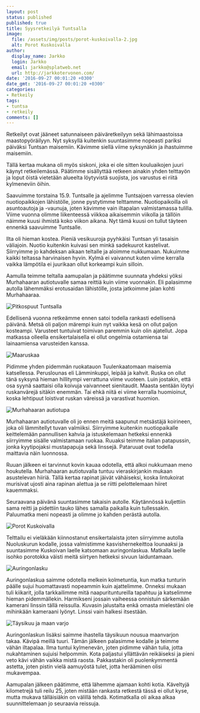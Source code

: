 ```yaml
---
layout: post
status: published
published: true
title: Syysretkeilyä Tuntsalla
image:
  file: /assets/img/posts/porot-kuskoivalla-2.jpg
  alt: Porot Kuskoivalla
author:
  display_name: Jarkko
  login: Jarkko
  email: jarkko@splatweb.net
  url: http://jarkkotervonen.com/
date: '2016-09-27 00:01:20 +0300'
date_gmt: '2016-09-27 00:01:20 +0300'
categories:
- Retkeily
tags:
- tuntsa
- retkeily
comments: []
---
```

Retkeilyt ovat jääneet satunnaiseen päiväretkeilyyn sekä lähimaastoissa maastopyöräilyyn. Nyt syksyllä kuitenkin suuntasimme nopeasti pariksi päiväksi Tuntsan maisemiin. Kävimme siellä viime syksynäkin ja ihastuimme maisemiin.

Tällä kertaa mukana oli myös siskoni, joka ei ole sitten kouluaikojen juuri käynyt retkeilemässä. Päätimme sisällyttää retkeen ainakin yhden telttayön ja loput öistä vietetään alueelta löytyvistä suojista, jos varustus ei riitä kylmeneviin öihin.

Saavuimme torstaina 15.9. Tuntsalle ja ajelimme Tuntsajoen varressa olevien nuotiopaikkojen lähistölle, jonne pystytimme telttamme. Nuotiopaikoilla oli asuntoautoja ja -vaunuja, joten kävimme vain iltapalan valmistamassa tulilla. Viime vuonna olimme liikenteessä viikkoa aikaisemmin viikolla ja tällöin näimme kuusi ihmistä koko viikon aikana. Nyt tämä kuusi on tullut täyteen ennenkä saavuimme Tuntsalle.

Ilta oli hieman kostea. Pieniä vesikuuroja pyyhkäisi Tuntsan yli tasaisin väliajoin. Nuotio kuitenkin kuivasi sen minkä sadekuurot kastelivat. Siirryimme jo kahdeksan aikaan teltalle ja aloimme nukkumaan. Nukuimme kaikki teltassa harvinaisen hyvin. Kylmä ei vaivannut kuten viime kerralla vaikka lämpötila ei juurikaan ollut korkeampi kuin silloin.

Aamulla teimme teltalla aamupalan ja päätimme suunnata yhdeksi yöksi Murhahaaran autiotuvalle samaa reittiä kuin viime vuonnakin. Eli palasimme autolla lähemmäksi erotusaidan lähistölle, josta jatkoimme jalan kohti Murhahaaraa.

<img src="/assets/img/posts/pitkospuut.jpg" alt="Pitkospuut Tuntsalla" />

Edellisenä vuonna retkeämme ennen satoi todella rankasti edellisenä päivänä. Metsä oli paljon märempi kuin nyt vaikka kesä on ollut paljon kosteampi. Varusteet tuntuivat toimivan paremmin kuin olin ajatellut. Jopa matkassa olleella ensikertalaisella ei ollut ongelmia ostamiensa tai lainaamiensa varusteiden kanssa.

<img src="/assets/img/posts/maaruska.jpg" alt="Maaruskaa" />

Pidimme yhden pidemmän ruokatauon Tuulenkaatomaan maisemia katsellessa. Peruslounas eli Lämminkuppi, leipää ja kahvit. Ruska on ollut tänä syksynä hieman hillitympi verrattuna viime vuoteen. Luin jostakin, että osa syynä saattaisi olla koivuja vaivanneet sienitaudit. Maasta sentään löytyi ruskanvärejä sitäkin enemmän. Tai ehkä niitä ei viime kerralla huomioinut, koska lehtipuut loistivat ruskan väreissä ja varastivat huomion.

<img src="/assets/img/posts/murhahaaran-autiotupa.jpg" alt="Murhahaaran autiotupa" />

Murhahaaran autiotuvalle oli jo ennen meitä saapunut metsästäjä koirineen, joka oli lämmitellyt tuvan valmiiksi. Siirryimme kuitenkin nuotiopaikalle keittelemään pannullisen kahvia ja istuskelemaan hetkeksi ennenkä siirryimme sisälle valmistamaan ruokaa. Ruuaksi teimme italian patapussin, jonka kyytipojaksi mustapapuja sekä linssejä. Pataruuat ovat todella maittavia näin luonnossa.

Ruuan jälkeen ei tarvinnut kovin kauaa odotella, että alkoi nukkumaan meno houkutella. Murhahaaran autiotuvalla tuntuu vieraskirjankin mukaan asustelevan hiiriä. Tällä kertaa rapinat jäivät vähäiseksi, koska lintukoirat murisivat ujosti aina rapinan alettua ja se riitti pelottelemaan hiiret kauemmaksi.

Seuraavana päivänä suuntasimme takaisin autolle. Käytännössä kuljettiin sama reitti ja pidettiin tauko lähes samalla paikalla kuin tullessakin. Paluumatka meni nopeasti ja olimme jo kahden perästä autolla.

<img src="/assets/img/posts/porot-kuskoivalla-1.jpg" alt="Porot Kuskoivalla" />

Telttailu ei vieläkään kiinnostanut ensikertalaista joten siirryimme autolla Nuoluskurun kodalle, jossa valmistimme kasvishernekeittoa lounaaksi ja suuntasimme Kuskoivan laelle katsomaan auringonlaskua. Matkalla laelle isohko porotokka väisti meitä siirtyen hetkeksi sivuun laiduntamaan.

<img src="/assets/img/posts/auringonlasku-2.jpg" alt="Auringonlasku" />

Auringonlaskua saimme odotella melkein kolmetuntia, kun matka tunturin päälle sujui huomattavasti nopeammin kuin ajattelimme. Onneksi mukaan tuli kiikarit, jolla tarkkailimme mitä naapurituntureilla tapahtuu ja katselimme hieman pidemmällekin. Harmikseni jossain vaiheessa onnistuin särkemään kamerani linssin tällä reissulla. Kuvasin jalustalta enkä omasta mielestäni ole mihinkään kameraani lyönyt. Linssi vain halkesi itsestään.

<img src="/assets/img/posts/taysikuu-maanvarjo.jpg" alt="Täysikuu ja maan varjo" />

Auringonlaskun lisäksi saimme ihastella täysikuun nousua maanvarjon takaa. Kävipä meillä tuuri. Tämän jälkeen palasimme kodalle ja teimme vähän iltapalaa. Ilma tuntui kylmenevän, joten pidimme vähän tulia, jotta nukahtaminen sujuisi helpommin. Kota paljastui yllättävän reikäiseksi ja pieni veto kävi vähän vaikka mistä raosta. Pakkastakin oli puolenkymmentä astetta, joten pistin vielä aamuyöstä tulet, jotta herääminen olisi mukavempaa.

Aamupalan jälkeen päätimme, että lähemme ajamaan kohti kotia. Käveltyjä kilometrejä tuli reilu 25, joten mistään rankasta retkestä tässä ei ollut kyse, mutta mukava tälläisiäkin on välillä tehdä. Kotimatkalla oli aikaa alkaa suunnittelemaan jo seuraavia reissuja.
